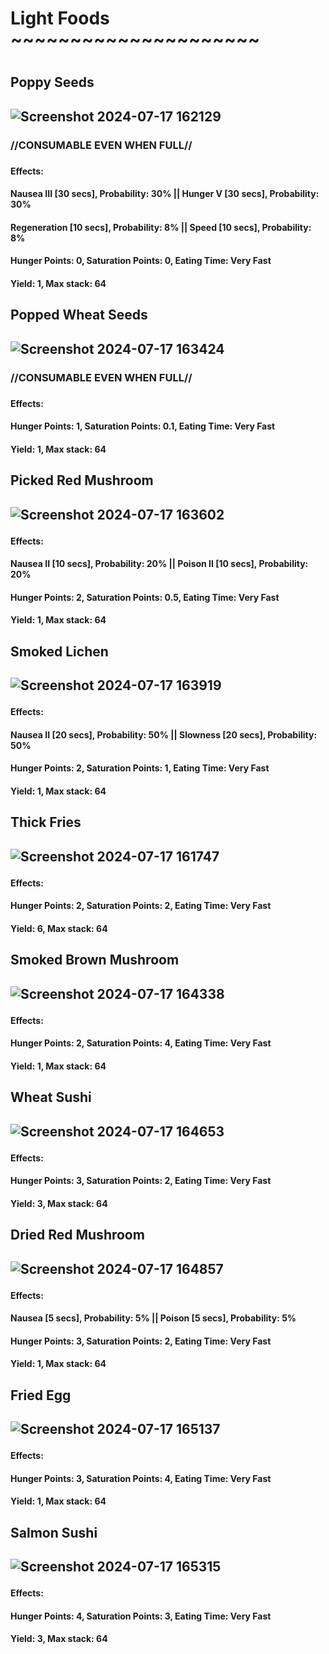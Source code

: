 <h1>Light Foods ~~~~~~~~~~~~~~~~~~~~~<h1>

<h2>Poppy Seeds<h2>
  
![Screenshot 2024-07-17 162129](https://github.com/user-attachments/assets/5b2709c7-6df4-46a7-b663-8f449c344808)
<h3>//CONSUMABLE EVEN WHEN FULL//<h3>
<h4>Effects:<h4>
<h4>Nausea III [30 secs], Probability: 30% || Hunger V [30 secs], Probability: 30%<h4>
<h4>Regeneration [10 secs], Probability: 8% || Speed [10 secs], Probability: 8%<h4>
<h4>Hunger Points: 0, Saturation Points: 0, Eating Time: Very Fast<h4>
<h4>Yield: 1, Max stack: 64<h4>

<h2>Popped Wheat Seeds<h2>
  
![Screenshot 2024-07-17 163424](https://github.com/user-attachments/assets/eddcf6d5-b5b5-488a-b872-f27e84daae3c)
<h3>//CONSUMABLE EVEN WHEN FULL//<h3>
<h4>Effects:<h4>
<h4>Hunger Points: 1, Saturation Points: 0.1, Eating Time: Very Fast<h4>
<h4>Yield: 1, Max stack: 64<h4>

<h2>Picked Red Mushroom<h2>
  
![Screenshot 2024-07-17 163602](https://github.com/user-attachments/assets/c887608c-9230-4acc-97a1-48712cfd23ab)
<h4>Effects:<h4>
<h4>Nausea II [10 secs], Probability: 20% || Poison II [10 secs], Probability: 20%<h4>
<h4>Hunger Points: 2, Saturation Points: 0.5, Eating Time: Very Fast<h4>
<h4>Yield: 1, Max stack: 64<h4>

<h2>Smoked Lichen<h2>
  
![Screenshot 2024-07-17 163919](https://github.com/user-attachments/assets/49a1c80c-7ae8-4ac8-88f1-b40832bd8a78)
<h4>Effects:<h4>
<h4>Nausea II [20 secs], Probability: 50% || Slowness [20 secs], Probability: 50%<h4>
<h4>Hunger Points: 2, Saturation Points: 1, Eating Time: Very Fast<h4>
<h4>Yield: 1, Max stack: 64<h4>

<h2>Thick Fries<h2>
  
![Screenshot 2024-07-17 161747](https://github.com/user-attachments/assets/81d7b583-a463-4468-8358-7ac4b9d83c11)
<h4>Effects:<h4>
<h4>Hunger Points: 2, Saturation Points: 2, Eating Time: Very Fast<h4>
<h4>Yield: 6, Max stack: 64<h4>

<h2>Smoked Brown Mushroom<h2>
  
![Screenshot 2024-07-17 164338](https://github.com/user-attachments/assets/a585921e-52c7-453e-ab8d-ac9049a499a6)
<h4>Effects:<h4>
<h4>Hunger Points: 2, Saturation Points: 4, Eating Time: Very Fast<h4>
<h4>Yield: 1, Max stack: 64<h4>

<h2>Wheat Sushi<h2>
  
![Screenshot 2024-07-17 164653](https://github.com/user-attachments/assets/81e1de0b-55e4-41e0-8973-ace530d18674)
<h4>Effects:<h4>
<h4>Hunger Points: 3, Saturation Points: 2, Eating Time: Very Fast<h4>
<h4>Yield: 3, Max stack: 64<h4>

<h2>Dried Red Mushroom<h2>
  
![Screenshot 2024-07-17 164857](https://github.com/user-attachments/assets/e666c788-ce5b-4000-99fc-22278c43870a)
<h4>Effects:<h4>
<h4>Nausea [5 secs], Probability: 5% || Poison [5 secs], Probability: 5%<h4>
<h4>Hunger Points: 3, Saturation Points: 2, Eating Time: Very Fast<h4>
<h4>Yield: 1, Max stack: 64<h4>

<h2>Fried Egg<h2>
  
![Screenshot 2024-07-17 165137](https://github.com/user-attachments/assets/76ea7e67-a4ab-4e18-9b37-71daf3ee4b9d)
<h4>Effects:<h4>
<h4>Hunger Points: 3, Saturation Points: 4, Eating Time: Very Fast<h4>
<h4>Yield: 1, Max stack: 64<h4>

<h2>Salmon Sushi<h2>

![Screenshot 2024-07-17 165315](https://github.com/user-attachments/assets/46d69091-adb2-4162-9a8a-0c8429520418)
<h4>Effects:<h4>
<h4>Hunger Points: 4, Saturation Points: 3, Eating Time: Very Fast<h4>
<h4>Yield: 3, Max stack: 64<h4>
